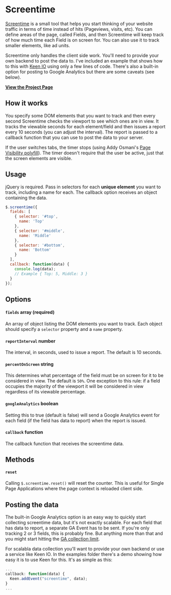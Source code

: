 Screentime
==========

[Screentime](http://screentime.parsnip.io/) is a small tool that helps you start thinking of your website traffic in terms of time instead of hits (Pageviews, visits, etc). You can define areas of the page, called Fields, and then Screentime will keep track of how much time each Field is on screen for. You can also use it to track smaller elements, like ad units.

Screentime only handles the client side work. You'll need to provide your own backend to post the data to. I've included an example that shows how to this with [Keen IO](https://keen.io/) using only a few lines of code. There's also a built-in option for posting to Google Analytics but there are some caveats (see below).

[**View the Project Page**](http://screentime.parsnip.io/)

## How it works
You specify some DOM elements that you want to track and then every second Screentime checks the viewport to see which ones are in view. It tracks the viewable seconds for each element/field and then issues a report every 10 seconds (you can adjust the interval). The report is passed to a callback function that you can use to post the data to your server.

If the user switches tabs, the timer stops (using Addy Osmani's [Page Visibility polyfill](https://github.com/addyosmani/visibly.js)). The timer doesn't require that the user be active, just that the screen elements are visible.

## Usage
jQuery is required. Pass in selectors for each **unique element** you want to track, including a name for each. The callback option receives an object containing the data.

```javascript
$.screentime({
  fields: [
    { selector: '#top',
      name: 'Top'
    },
    { selector: '#middle',
      name: 'Middle'
    },
    { selector: '#bottom',
      name: 'Bottom'
    }
  ],
  callback: function(data) {
    console.log(data);
    // Example { Top: 5, Middle: 3 }
  }
});
```

## Options
#### `fields` array (required)
An array of object listing the DOM elements you want to track. Each object should specify a `selector` property and a `name` property.

#### `reportInterval` number
The interval, in seconds, used to issue a report. The default is 10 seconds.

#### `percentOnScreen` string
This determines what percentage of the field must be on screen for it to be considered in view. The default is `50%`. One exception to this rule: if a field occupies the majority of the viewport it will be considered in view regardless of its viewable percentage.

#### `googleAnalytics` boolean
Setting this to true (default is false) will send a Google Analytics event for each field (if the field has data to report) when the report is issued.

#### `callback` function
The callback function that receives the screentime data.

## Methods
#### `reset`
Calling `$.screentime.reset()` will reset the counter. This is useful for Single Page Applications where the page context is reloaded client side.

## Posting the data
The built-in Google Analytics option is an easy way to quickly start collecting screentime data, but it's not exactly scalable. For each field that has data to report, a separate GA Event has to be sent. If you're only tracking 2 or 3 fields, this is probably fine. But anything more than that and you might start hitting the [GA collection limit](https://developers.google.com/analytics/devguides/collection/gajs/limits-quotas).

For scalabla data collection you'll want to provide your own backend or use a service like Keen IO. In the examples folder there's a demo showing how easy it is to use Keen for this. It's as simple as this:

```javascript
...
callback: function(data) {
  Keen.addEvent("screentime", data);        
}
...
```


